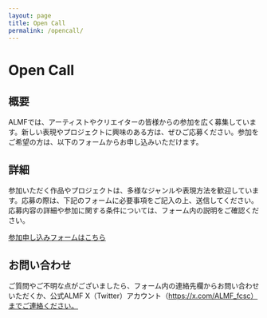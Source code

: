```yaml
---
layout: page
title: Open Call
permalink: /opencall/
---
```


# Open Call



## 概要

ALMFでは、アーティストやクリエイターの皆様からの参加を広く募集しています。新しい表現やプロジェクトに興味のある方は、ぜひご応募ください。参加をご希望の方は、以下のフォームからお申し込みいただけます。

## 詳細

参加いただく作品やプロジェクトは、多様なジャンルや表現方法を歓迎しています。応募の際は、下記のフォームに必要事項をご記入の上、送信してください。応募内容の詳細や参加に関する条件については、フォーム内の説明をご確認ください。

[参加申し込みフォームはこちら](https://docs.google.com/forms/d/e/1FAIpQLSe0y1x6I2yYwPzq6n8F1t9k3v4r7bN5L0zXyZ0a1BcD2EfGh/viewform)

## お問い合わせ

ご質問やご不明な点がございましたら、フォーム内の連絡先欄からお問い合わせいただくか、公式ALMF X（Twitter）アカウント（https://x.com/ALMF_fcsc）までご連絡ください。